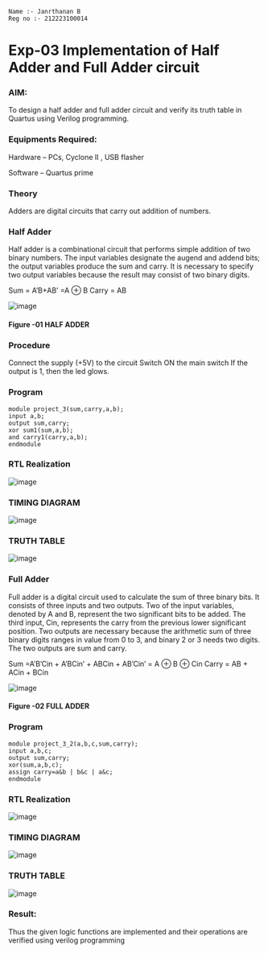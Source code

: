 ```
Name :- Janrthanan B
Reg no :- 212223100014
```

# Exp-03 Implementation of Half Adder and Full Adder circuit
### AIM:
To design a half adder and full adder circuit and verify its truth table in Quartus using Verilog programming.

### Equipments Required:
Hardware – PCs, Cyclone II , USB flasher

Software – Quartus prime

### Theory 
Adders are digital circuits that carry out addition of numbers.

### Half Adder
Half adder is a combinational circuit that performs simple addition of two binary numbers. The input variables designate the augend and addend bits; the output variables produce the sum and carry. It is necessary to specify two output variables because the result may consist of two binary digits.

Sum = A’B+AB’ =A ⊕ B Carry = AB

![image](https://user-images.githubusercontent.com/36288975/163552156-a13e5a56-c638-4110-97d9-8896907c8d25.png)

#### Figure -01 HALF ADDER 

### Procedure
Connect the supply (+5V) to the circuit
Switch ON the main switch
If the output is 1, then the led glows.

### Program 
```
module project_3(sum,carry,a,b); 
input a,b; 
output sum,carry; 
xor sum1(sum,a,b); 
and carry1(carry,a,b); 
endmodule
```

### RTL Realization
![image](https://github.com/jokerjana/Exp-02-Implementation-of-Half-Adder-and-Full-Adder-circuit/assets/147173630/905aae8e-5826-488b-802c-695b2b665f9d)

### TIMING DIAGRAM
![image](https://github.com/jokerjana/Exp-02-Implementation-of-Half-Adder-and-Full-Adder-circuit/assets/147173630/7713a9fb-4559-4f8d-91b9-79a05a5e3c45)

### TRUTH TABLE 
![image](https://github.com/jokerjana/Exp-02-Implementation-of-Half-Adder-and-Full-Adder-circuit/assets/147173630/331d6544-1c93-473a-90e5-4b84fa2daff3)


### Full Adder
Full adder is a digital circuit used to calculate the sum of three binary bits. It consists of three inputs and two outputs. Two of the input variables, denoted by A and B, represent the two significant bits to be added. The third input, Cin, represents the carry from the previous lower significant position. Two outputs are necessary because the arithmetic sum of three binary digits ranges in value from 0 to 3, and binary 2 or 3 needs two digits. The two outputs are sum and carry.

Sum =A’B’Cin + A’BCin’ + ABCin + AB’Cin’ = A ⊕ B ⊕ Cin Carry = AB + ACin + BCin

![image](https://user-images.githubusercontent.com/36288975/163552057-b3547877-6d07-45b4-b7e0-bcfebfad9e1d.png)

#### Figure -02 FULL ADDER

### Program 
```
module project_3_2(a,b,c,sum,carry);
input a,b,c;
output sum,carry;
xor(sum,a,b,c);
assign carry=a&b | b&c | a&c;
endmodule
```

### RTL Realization
![image](https://github.com/Raji1009/Exp-02-Implementation-of-Half-Adder-and-Full-Adder-circuit/assets/89059861/e3fd1433-f974-4265-a715-9a5fde0d78f9)

### TIMING DIAGRAM
![image](https://github.com/Raji1009/Exp-02-Implementation-of-Half-Adder-and-Full-Adder-circuit/assets/89059861/6a11b3c6-dc53-400b-9a3d-5ebf6eac532a)

### TRUTH TABLE 
![image](https://github.com/Raji1009/Exp-02-Implementation-of-Half-Adder-and-Full-Adder-circuit/assets/89059861/a2d05afa-0f64-4906-9001-e9deb30f4f65)

### Result:
Thus the given logic functions are implemented and their operations are verified using verilog programming

